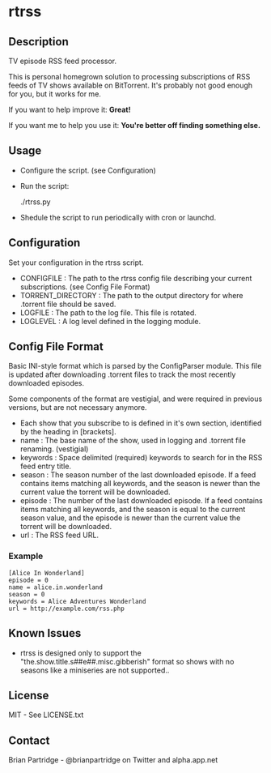# rtrss

## Description

TV episode RSS feed processor.

This is personal homegrown solution to processing subscriptions of RSS feeds of TV shows available on BitTorrent.  It's probably not good enough for you, but it works for me.

If you want to help improve it: **Great!**

If you want me to help you use it: **You're better off finding something else.**

## Usage

- Configure the script. (see Configuration)
- Run the script:

    ./rtrss.py
    
- Shedule the script to run periodically with cron or launchd.

## Configuration

Set your configuration in the rtrss script.

- CONFIGFILE : The path to the rtrss config file describing your current subscriptions. (see Config File Format)
- TORRENT_DIRECTORY : The path to the output directory for where .torrent file should be saved.
- LOGFILE : The path to the log file.  This file is rotated.
- LOGLEVEL : A log level defined in the logging module.


## Config File Format

Basic INI-style format which is parsed by the ConfigParser module.  This file is updated after downloading .torrent files to track the most recently downloaded episodes.

Some components of the format are vestigial, and were required in previous versions, but are not necessary anymore.

- Each show that you subscribe to is defined in it's own section, identified by the heading in [brackets].
- name : The base name of the show, used in logging and .torrent file renaming. (vestigial)
- keywords : Space delimited (required) keywords to search for in the RSS feed entry title.
- season : The season number of the last downloaded episode. If a feed contains items matching all keywords, and the season is newer than the current value the torrent will be downloaded.
- episode : The number of the last downloaded episode. If a feed contains items matching all keywords, and the season is equal to the current season value, and the episode is newer than the current value the torrent will be downloaded.
- url : The RSS feed URL.

### Example

    [Alice In Wonderland]
    episode = 0
    name = alice.in.wonderland
    season = 0
    keywords = Alice Adventures Wonderland
    url = http://example.com/rss.php

## Known Issues

- rtrss is designed only to support the "the.show.title.s##e##.misc.gibberish" format so  shows with no seasons like a miniseries are not supported..

## License

MIT - See LICENSE.txt


## Contact

Brian Partridge - @brianpartridge on Twitter and alpha.app.net